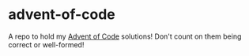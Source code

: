 # advent-of-code

A repo to hold my [Advent of Code](https://adventofcode.com/) solutions!  Don't count on them being correct or well-formed!
